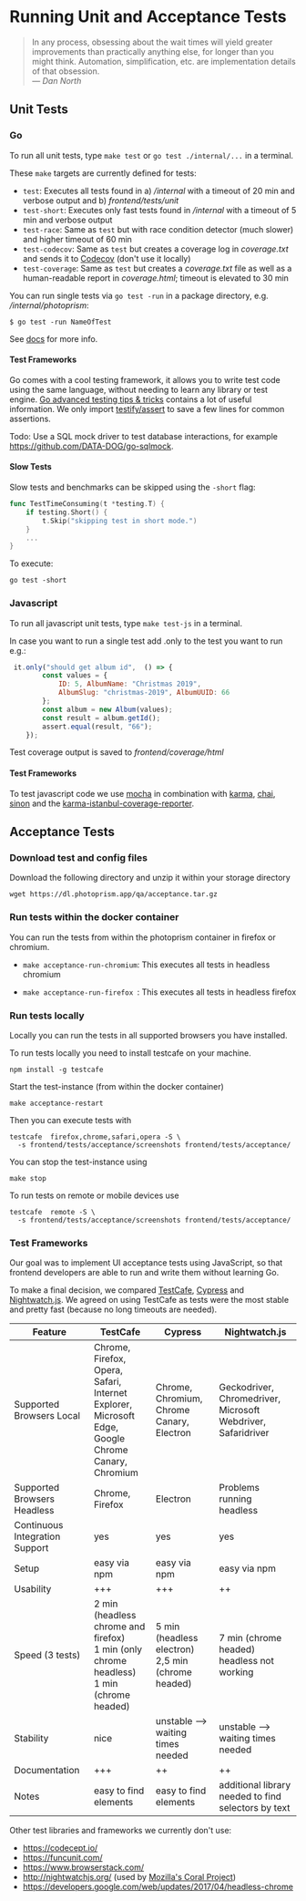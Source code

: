 # Running Unit and Acceptance Tests

> In any process, obsessing about the wait times will yield greater improvements than practically anything else, for longer than you might think. Automation, simplification, etc. are implementation details of that obsession.<br>— <cite>Dan North</cite>

## Unit Tests ##
### Go ###
To run all unit tests, type `make test` or `go test ./internal/...` in a terminal.

These `make` targets are currently defined for tests:

- `test`: Executes all tests found in a) */internal* with a timeout of 20 min and verbose output and b) *frontend/tests/unit*
- `test-short`: Executes only fast tests found in */internal* with a timeout of 5 min and verbose output
- `test-race`: Same as `test` but with race condition detector (much slower) and higher timeout of 60 min
- `test-codecov`: Same as `test` but creates a coverage log in *coverage.txt* and sends it to [Codecov](https://codecov.io/gh/photoprism/photoprism) (don't use it locally)
- `test-coverage`: Same as `test` but creates a *coverage.txt* file as well as a human-readable report in *coverage.html*; timeout is elevated to 30 min

You can run single tests via `go test -run` in a package directory, e.g. */internal/photoprism*:

```
$ go test -run NameOfTest
```

See [docs](https://golang.org/pkg/testing/#hdr-Subtests_and_Sub_benchmarks) for more info.

#### Test Frameworks ####

Go comes with a cool testing framework, it allows you to write test code using the same language, without needing to learn any library or test engine. [Go advanced testing tips & tricks](https://medium.com/@povilasve/go-advanced-tips-tricks-a872503ac859) contains a lot of useful information. We only import [testify/assert](https://github.com/stretchr/testify/tree/master/assert) to save a few lines for common assertions.

Todo: Use a SQL mock driver to test database interactions, for example https://github.com/DATA-DOG/go-sqlmock.

#### Slow Tests ###

Slow tests and benchmarks can be skipped using the `-short` flag:

```go
func TestTimeConsuming(t *testing.T) {
    if testing.Short() {
        t.Skip("skipping test in short mode.")
    }
    ...
}
```

To execute:

```
go test -short
```
### Javascript ###
To run all javascript unit tests, type `make test-js` in a terminal.


In case you want to run a single test add .only to the test you want to run e.g.:

```javascript
 it.only("should get album id",  () => {
        const values = {
            ID: 5, AlbumName: "Christmas 2019", 
            AlbumSlug: "christmas-2019", AlbumUUID: 66
        };
        const album = new Album(values);
        const result = album.getId();
        assert.equal(result, "66");
    });
```


Test coverage output is saved to *frontend/coverage/html*

#### Test Frameworks ####
To test javascript code we use [mocha](https://mochajs.org/) in combination with [karma](https://karma-runner.github.io/4.0/intro/installation.html), [chai](https://www.chaijs.com/), [sinon](https://sinonjs.org/) and the [karma-istanbul-coverage-reporter](https://github.com/mattlewis92/karma-coverage-istanbul-reporter).

## Acceptance Tests ##

### Download test and config files
Download the following directory and unzip it within your storage directory

``wget https://dl.photoprism.app/qa/acceptance.tar.gz``

### Run tests within the docker container
You can run the tests from within the photoprism container in firefox or chromium.
  
* ```make acceptance-run-chromium```: This executes all tests in headless chromium
  
* ```make acceptance-run-firefox ```: This executes all tests in headless firefox

### Run tests locally
Locally you can run the tests in all supported browsers you have installed.

To run tests locally you need to install testcafe on your machine.
```
npm install -g testcafe
``` 

Start the test-instance (from within the docker container)
```
make acceptance-restart
```

Then you can execute tests with
```
testcafe  firefox,chrome,safari,opera -S \
  -s frontend/tests/acceptance/screenshots frontend/tests/acceptance/
```

You can stop the test-instance using
```
make stop
```

To run tests on remote or mobile devices use
```
testcafe  remote -S \
  -s frontend/tests/acceptance/screenshots frontend/tests/acceptance/
```



### Test Frameworks

Our goal was to implement UI acceptance tests using JavaScript, so that frontend developers are able to run and write them without learning Go.<br>

To make a final decision, we compared  [TestCafe](https://devexpress.github.io/testcafe/), [Cypress](https://www.cypress.io/) and [Nightwatch.js](https://nightwatchjs.org/).
We agreed on using TestCafe as tests were the most stable and pretty fast (because no long timeouts are needed).

|Feature | TestCafe | Cypress | Nightwatch.js|
|------- | -------- | ------- |------------- |
|Supported Browsers Local | Chrome,<br> Firefox,<br> Opera,<br> Safari,<br> Internet Explorer,<br> Microsoft Edge,<br> Google Chrome Canary,<br> Chromium  |Chrome,<br> Chromium,<br> Chrome Canary,<br> Electron | Geckodriver,<br> Chromedriver,<br> Microsoft Webdriver,<br> Safaridriver|
|Supported Browsers Headless | Chrome,<br> Firefox | Electron | Problems running headless |
|Continuous Integration Support | yes | yes | yes|
|Setup | easy via npm | easy via npm | easy via npm |
|Usability | +++ |+++ | ++ |
|Speed (3 tests) |2 min (headless chrome and firefox)<br> 1 min (only chrome headless)<br> 1 min (chrome headed)|5 min (headless electron)<br> 2,5 min (chrome headed)|7 min (chrome headed)<br> headless not working |
|Stability | nice | unstable --> waiting times needed | unstable --> waiting times needed|
|Documentation | +++ | ++ | ++|
|Notes |easy to find elements |easy to find elements |additional library needed to find selectors by text|

Other test libraries and frameworks we currently don't use:
 
- https://codecept.io/
- https://funcunit.com/
- https://www.browserstack.com/
- http://nightwatchjs.org/ (used by [Mozilla's Coral Project](https://github.com/coralproject/talk))
- https://developers.google.com/web/updates/2017/04/headless-chrome
